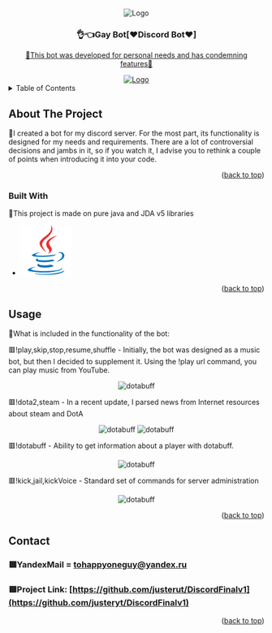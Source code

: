 <a name="readme-top"></a>
<!-- PROJECT LOGO -->
<br />
<div align="center">
    <img src="https://www.memeatlas.com/images/pepes/pepe-schemeing-at-computer.jpg" alt="Logo" width="200" height="200">

  <h3 align="center">👌👈Gay Bot[❤Discord Bot❤]</h3>
  <p align="center">
  <a href="#💢This bot was developed for personal needs and has condemning features💢" <a/>
   💢This bot was developed for personal needs and has condemning features💢
  </p>
</div>
<div align="center">
 <a href="https://media4.giphy.com/media/H9M7lvORlmeFmvGoqY/giphy.gif?cid=ecf05e47ndgsirfonke9uisjvb5m9vn9q42or0x883l5bteb&rid=giphy.gif&ct=g">
    <img src="https://media4.giphy.com/media/H9M7lvORlmeFmvGoqY/giphy.gif?cid=ecf05e47ndgsirfonke9uisjvb5m9vn9q42or0x883l5bteb&rid=giphy.gif&ct=g" alt="Logo" width="200" height="200">
  </a>
  </div>



<!-- TABLE OF CONTENTS -->
<details>
  <summary>Table of Contents</summary>
  <ol>
    <li>
      <a href="#about-the-project">👨‍About The Project</a>
      <ul>
        <li><a href="#built-with">Built With</a></li>
      </ul>
    </li>
    <li><a href="#usage">Usage</a></li>
    <li><a href="#contact">Contact</a></li>
    <li><a href="#acknowledgments">Acknowledgments</a></li>
  </ol>
</details>


<!-- 👨‍💻ABOUT THE PROJECT -->
## About The Project

🔴I created a bot for my discord server. For the most part, its functionality is designed for my needs and requirements. There are a lot of controversial decisions and jambs in it, so if you watch it, I advise you to rethink a couple of points when introducing it into your code.

<p align="right">(<a href="#readme-top">back to top</a>)</p>



### Built With

🔴This project is made on pure java and JDA v5 libraries

* <img src="https://github.com/devicons/devicon/blob/master/icons/java/java-original.svg" alt="java" width="100" height="100">

<p align="right">(<a href="#readme-top">back to top</a>)</p>

<!-- USAGE EXAMPLES -->
## Usage

🔴What is included in the functionality of the bot:

🟥!play,skip,stop,resume,shuffle - Initially, the bot was designed as a music bot, but then I decided to supplement it. Using the !play url command, you can play music from YouTube.
<div align="center">
<img src="https://user-images.githubusercontent.com/93572822/200513195-d10f2bc2-a6e8-4bc8-bef2-50a75f449def.png" alt="dotabuff" width="450" height="450">
</div>

🟥!dota2,steam - In a recent update, I parsed news from Internet resources about steam and DotA
<div align="center">
<img src="https://user-images.githubusercontent.com/93572822/200513695-3c65c897-bccc-49ac-9748-0fc3f8fe7108.png" alt="dotabuff" width="250" height="400">
<img src="https://user-images.githubusercontent.com/93572822/200513853-f4494f65-857d-4633-8147-aad411583c82.png" alt="dotabuff" width="300" height="450">
</div>

🟥!dotabuff - Ability to get information about a player with dotabuff.
<div align="center">
<img src="https://user-images.githubusercontent.com/93572822/200512275-4afaedcb-1aa1-4f4d-978b-e42ff0444966.png" alt="dotabuff" width="300" height="450">
</div>


🟥!kick,jail,kickVoice - Standard set of commands for server administration
<div align="center">
<img src="https://user-images.githubusercontent.com/93572822/200514152-8ad77e3e-a996-4132-8ebd-0f01fc1d401f.png" alt="dotabuff" width="350" height="450">
</div>



<p align="right">(<a href="#readme-top">back to top</a>)</p>

<!-- CONTACT -->
## Contact

### 🟥YandexMail = tohappyoneguy@yandex.ru

### 🟥Project Link: [https://github.com/justerut/DiscordFinalv1](https://github.com/justeryt/DiscordFinalv1)

<p align="right">(<a href="#readme-top">back to top</a>)</p>

